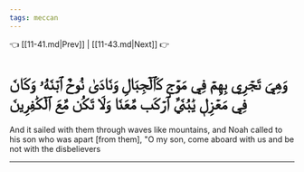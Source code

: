 ```yaml
---
tags: meccan
---
```


👈 [[11-41.md|Prev]] | [[11-43.md|Next]] 👉

# وَهِيَ تَجۡرِي بِهِمۡ فِي مَوۡجٖ كَٱلۡجِبَالِ وَنَادَىٰ نُوحٌ ٱبۡنَهُۥ وَكَانَ فِي مَعۡزِلٖ يَٰبُنَيَّ ٱرۡكَب مَّعَنَا وَلَا تَكُن مَّعَ ٱلۡكَٰفِرِينَ

And it sailed with them through waves like mountains, and Noah called to his son who was apart [from them], "O my son, come aboard with us and be not with the disbelievers

---

